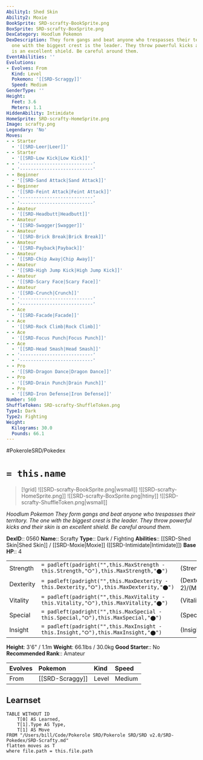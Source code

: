 ```yaml
---
Ability1: Shed Skin
Ability2: Moxie
BookSprite: SRD-scrafty-BookSprite.png
BoxSprite: SRD-scrafty-BoxSprite.png
DexCategory: Hoodlum Pokemon
DexDescription: They form gangs and beat anyone who trespasses their territory. The
  one with the biggest crest is the leader. They throw powerful kicks and their skin
  is an excellent shield. Be careful around them.
EventAbilities: ''
Evolutions:
- Evolves: From
  Kind: Level
  Pokemon: '[[SRD-Scraggy]]'
  Speed: Medium
GenderType: ''
Height:
  Feet: 3.6
  Meters: 1.1
HiddenAbility: Intimidate
HomeSprite: SRD-scrafty-HomeSprite.png
Image: scrafty.png
Legendary: 'No'
Moves:
- - Starter
  - '[[SRD-Leer|Leer]]'
- - Starter
  - '[[SRD-Low Kick|Low Kick]]'
- - '---------------------------'
  - '---------------------------'
- - Beginner
  - '[[SRD-Sand Attack|Sand Attack]]'
- - Beginner
  - '[[SRD-Feint Attack|Feint Attack]]'
- - '---------------------------'
  - '---------------------------'
- - Amateur
  - '[[SRD-Headbutt|Headbutt]]'
- - Amateur
  - '[[SRD-Swagger|Swagger]]'
- - Amateur
  - '[[SRD-Brick Break|Brick Break]]'
- - Amateur
  - '[[SRD-Payback|Payback]]'
- - Amateur
  - '[[SRD-Chip Away|Chip Away]]'
- - Amateur
  - '[[SRD-High Jump Kick|High Jump Kick]]'
- - Amateur
  - '[[SRD-Scary Face|Scary Face]]'
- - Amateur
  - '[[SRD-Crunch|Crunch]]'
- - '---------------------------'
  - '---------------------------'
- - Ace
  - '[[SRD-Facade|Facade]]'
- - Ace
  - '[[SRD-Rock Climb|Rock Climb]]'
- - Ace
  - '[[SRD-Focus Punch|Focus Punch]]'
- - Ace
  - '[[SRD-Head Smash|Head Smash]]'
- - '---------------------------'
  - '---------------------------'
- - Pro
  - '[[SRD-Dragon Dance|Dragon Dance]]'
- - Pro
  - '[[SRD-Drain Punch|Drain Punch]]'
- - Pro
  - '[[SRD-Iron Defense|Iron Defense]]'
Number: 560
ShuffleToken: SRD-scrafty-ShuffleToken.png
Type1: Dark
Type2: Fighting
Weight:
  Kilograms: 30.0
  Pounds: 66.1
---
```


#PokeroleSRD/Pokedex

# `= this.name`

> [!grid]
> ![[SRD-scrafty-BookSprite.png|wsmall]]
> ![[SRD-scrafty-HomeSprite.png]]
> ![[SRD-scrafty-BoxSprite.png|htiny]]
> ![[SRD-scrafty-ShuffleToken.png|wsmall]]


*Hoodlum Pokemon*
*They form gangs and beat anyone who trespasses their territory. The one with the biggest crest is the leader. They throw powerful kicks and their skin is an excellent shield. Be careful around them.*

**DexID**:: 0560
**Name**:: Scrafty
**Type**:: Dark / Fighting
**Abilities**:: [[SRD-Shed Skin|Shed Skin]] / [[SRD-Moxie|Moxie]] ([[SRD-Intimidate|Intimidate]])
**Base HP**:: 4

|           |                                                                                        |                                          |
| --------- | -------------------------------------------------------------------------------------- | ---------------------------------------- |
| Strength  | `= padleft(padright("",this.MaxStrength - this.Strength,"⭘"),this.MaxStrength,"⬤")`    | (Strength::2)/(MaxStrength::5)   |
| Dexterity | `= padleft(padright("",this.MaxDexterity - this.Dexterity,"⭘"),this.MaxDexterity,"⬤")` | (Dexterity:: 2)/(MaxDexterity::4) |
| Vitality  | `= padleft(padright("",this.MaxVitality - this.Vitality,"⭘"),this.MaxVitality,"⬤")`    | (Vitality::3)/(MaxVitality::6)   |
| Special   | `= padleft(padright("",this.MaxSpecial - this.Special,"⭘"),this.MaxSpecial,"⬤")`       | (Special::2)/(MaxSpecial::4)     |
| Insight   | `= padleft(padright("",this.MaxInsight - this.Insight,"⭘"),this.MaxInsight,"⬤")`       | (Insight::3)/(MaxInsight::6)     |

**Height**: 3'6" / 1.1m
**Weight**: 66.1lbs / 30.0kg
**Good Starter**:: No
**Recommended Rank**:: Amateur

| Evolves   | Pokemon         | Kind   | Speed   |
|:----------|:----------------|:-------|:--------|
| From      | [[SRD-Scraggy]] | Level  | Medium  |

## Learnset

```dataview
TABLE WITHOUT ID
    T[0] AS Learned,
    T[1].Type AS Type,
    T[1] AS Move
FROM "/Users/bill/Code/Pokerole SRD/Pokerole SRD/SRD v2.0/SRD-Pokedex/SRD-Scrafty.md"
flatten moves as T
where file.path = this.file.path
```
